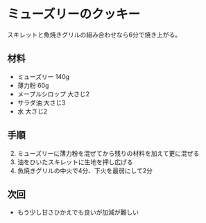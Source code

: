 # ミューズリーのクッキー
スキレットと魚焼きグリルの組み合わせなら6分で焼き上がる。

## 材料
- ミューズリー 140g
- 薄力粉 60g
- メープルシロップ 大さじ2
- サラダ油 大さじ3
- 水 大さじ2

## 手順
2. ミューズリーに薄力粉を混ぜてから残りの材料を加えて更に混ぜる
3. 油をひいたスキレットに生地を押し広げる
4. 魚焼きグリルの中火で4分、下火を最弱にして2分

## 次回
- もう少し甘さひかえでも良いが加減が難しい
